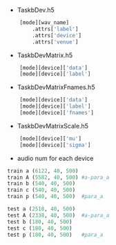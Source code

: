 
* TaskbDev.h5
```python
    [mode][wav_name]
        .attrs['label']
        .attrs['device']
        .attrs['venue']
```
* TaskbDevMatrix.h5
```python
    [mode][device]['data']
    [mode][device]['label']
```
* TaskbDevMatrixFnames.h5
```python
    [mode][device]['data']
    [mode][device]['label']
    [mode][device]['fnames']
```
* TaskbDevMatrixScale.h5
```python
    [mode][device]['mu']
    [mode][device]['sigma']
```
* audio num for each device
```python
train a (6122, 40, 500)
train A (5582, 40, 500) #a-para_a
train b (540, 40, 500)
train c (540, 40, 500)
train p (540, 40, 500)  #para_a

test a (2518, 40, 500)
test A (2338, 40, 500)  #a-para_a
test b (180, 40, 500)
test c (180, 40, 500)
test p (180, 40, 500)   #para_a
```


